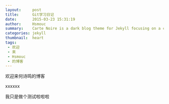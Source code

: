 ```yaml
---
layout:     post
title:      Git学习日记
date:       2015-03-23 15:31:19
author:     Hsmouc
summary:    Carte Noire is a dark blog theme for Jekyll focusing on a clear reading experience.
categories: jekyll
thumbnail:  heart
tags:
 - 欢迎
 - 来
 - Hsmouc
 - 的博客
---
```


欢迎来何诗鸣的博客

xxxxxx

我只是做个测试啦啦啦
